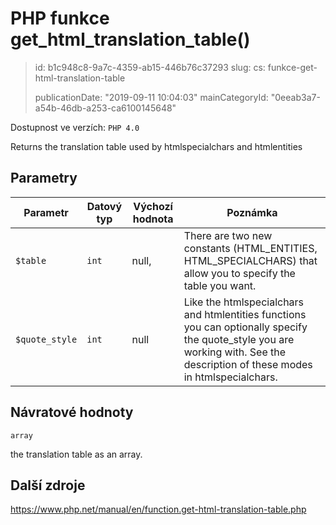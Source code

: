 PHP funkce get_html_translation_table()
=======================================

> id: b1c948c8-9a7c-4359-ab15-446b76c37293
> slug:
> 	cs: funkce-get-html-translation-table
>
> publicationDate: "2019-09-11 10:04:03"
> mainCategoryId: "0eeab3a7-a54b-46db-a253-ca6100145648"

Dostupnost ve verzích: `PHP 4.0`

Returns the translation table used by <function>htmlspecialchars</function> and <function>htmlentities</function>


Parametry
--------------

| Parametr | Datový typ | Výchozí hodnota | Poznámka |
|-----|-----|-----|-----|
| `$table` | `int` | null, | There are two new constants (HTML_ENTITIES, HTML_SPECIALCHARS) that allow you to specify the table you want. |
| `$quote_style` | `int` | null | Like the htmlspecialchars and htmlentities functions you can optionally specify the quote_style you are working with. See the description of these modes in htmlspecialchars. |


Návratové hodnoty
----------------

`array`

the translation table as an array.

Další zdroje
------------

https://www.php.net/manual/en/function.get-html-translation-table.php
